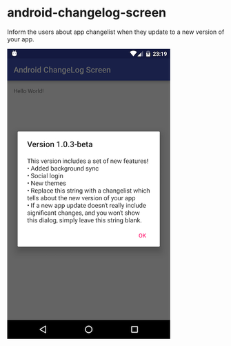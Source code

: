 # android-changelog-screen
Inform the users about app changelist when they update to a new version of your app.

![alt tag](https://raw.githubusercontent.com/azurh/android-changelog-screen/d5d369c460470117ae78397936b40afd09c5b3a8/device-2016-06-05-231927.png)
